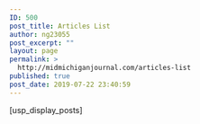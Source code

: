 ```yaml
---
ID: 500
post_title: Articles List
author: ng23055
post_excerpt: ""
layout: page
permalink: >
  http://midmichiganjournal.com/articles-list
published: true
post_date: 2019-07-22 23:40:59
---
```

[usp_display_posts]